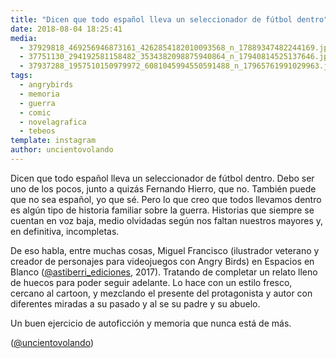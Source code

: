 ```yaml
---
title: "Dicen que todo español lleva un seleccionador de fútbol dentro"
date: 2018-08-04 18:25:41
media: 
  - 37929818_469256946873161_4262854182010093568_n_17889347482244169.jpg
  - 37751130_294192581158482_3534382098875940864_n_17940814525137646.jpg
  - 37937288_1957510150979972_6081045994550591488_n_17965761991029963.jpg
tags: 
  - angrybirds
  - memoria
  - guerra
  - comic
  - novelagrafica
  - tebeos
template: instagram
author: uncientovolando
---
```


Dicen que todo español lleva un seleccionador de fútbol dentro. Debo ser uno de los pocos, junto a quizás Fernando Hierro, que no. También puede que no sea español, yo que sé. Pero lo que creo que todos llevamos dentro es algún tipo de historia familiar sobre la guerra. Historias que siempre se cuentan en voz baja, medio olvidadas según nos faltan nuestros mayores y, en definitiva, incompletas.

De eso habla, entre muchas cosas, Miguel Francisco (ilustrador veterano y creador de personajes para videojuegos con Angry Birds) en Espacios en Blanco ([@astiberri_ediciones](https://instagram.com/astiberri_ediciones), 2017). Tratando de completar un relato lleno de huecos para poder seguir adelante. Lo hace con un estilo fresco, cercano al cartoon, y mezclando el presente del protagonista y autor con diferentes miradas a su pasado y al se su padre y su abuelo.

Un buen ejercicio de autoficción y memoria que nunca está de más.

([@uncientovolando](https://instagram.com/uncientovolando))
